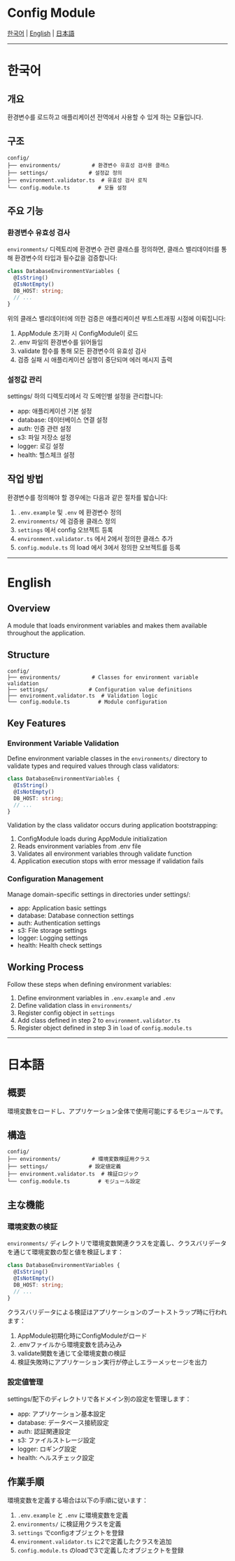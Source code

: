# Config Module

[한국어](#한국어) | [English](#english) | [日本語](#日本語)

---

# 한국어

## 개요

환경변수를 로드하고 애플리케이션 전역에서 사용할 수 있게 하는 모듈입니다.

## 구조

```
config/
├── environments/          # 환경변수 유효성 검사용 클래스
├── settings/             # 설정값 정의
├── environment.validator.ts  # 유효성 검사 로직
└── config.module.ts         # 모듈 설정
```

## 주요 기능

### 환경변수 유효성 검사

`environments/` 디렉토리에 환경변수 관련 클래스를 정의하면, 클래스 밸리데이터를 통해 환경변수의 타입과 필수값을 검증합니다:

```typescript
class DatabaseEnvironmentVariables {
  @IsString()
  @IsNotEmpty()
  DB_HOST: string;
  // ...
}
```

위의 클래스 밸리데이터에 의한 검증은 애플리케이션 부트스트래핑 시점에 이뤄집니다:

1. AppModule 초기화 시 ConfigModule이 로드
2. .env 파일의 환경변수를 읽어들임
3. validate 함수를 통해 모든 환경변수의 유효성 검사
4. 검증 실패 시 애플리케이션 실행이 중단되며 에러 메시지 출력

### 설정값 관리

settings/ 하의 디렉토리에서 각 도메인별 설정을 관리합니다:

- app: 애플리케이션 기본 설정
- database: 데이터베이스 연결 설정
- auth: 인증 관련 설정
- s3: 파일 저장소 설정
- logger: 로깅 설정
- health: 헬스체크 설정

## 작업 방법

환경변수를 정의해야 할 경우에는 다음과 같은 절차를 밟습니다:

1. `.env.example` 및 `.env` 에 환경변수 정의
2. `environments/` 에 검증용 클래스 정의
3. `settings` 에서 config 오브젝트 등록
4. `environment.validator.ts` 에서 2에서 정의한 클래스 추가
5. `config.module.ts` 의 load 에서 3에서 정의한 오브젝트를 등록

---

# English

## Overview

A module that loads environment variables and makes them available throughout the application.

## Structure

```
config/
├── environments/          # Classes for environment variable validation
├── settings/             # Configuration value definitions
├── environment.validator.ts  # Validation logic
└── config.module.ts         # Module configuration
```

## Key Features

### Environment Variable Validation

Define environment variable classes in the `environments/` directory to validate types and required values through class validators:

```typescript
class DatabaseEnvironmentVariables {
  @IsString()
  @IsNotEmpty()
  DB_HOST: string;
  // ...
}
```

Validation by the class validator occurs during application bootstrapping:

1. ConfigModule loads during AppModule initialization
2. Reads environment variables from .env file
3. Validates all environment variables through validate function
4. Application execution stops with error message if validation fails

### Configuration Management

Manage domain-specific settings in directories under settings/:

- app: Application basic settings
- database: Database connection settings
- auth: Authentication settings
- s3: File storage settings
- logger: Logging settings
- health: Health check settings

## Working Process

Follow these steps when defining environment variables:

1. Define environment variables in `.env.example` and `.env`
2. Define validation class in `environments/`
3. Register config object in `settings`
4. Add class defined in step 2 to `environment.validator.ts`
5. Register object defined in step 3 in `load` of `config.module.ts`

---

# 日本語

## 概要

環境変数をロードし、アプリケーション全体で使用可能にするモジュールです。

## 構造

```
config/
├── environments/          # 環境変数検証用クラス
├── settings/             # 設定値定義
├── environment.validator.ts  # 検証ロジック
└── config.module.ts         # モジュール設定
```

## 主な機能

### 環境変数の検証

`environments/` ディレクトリで環境変数関連クラスを定義し、クラスバリデータを通じて環境変数の型と値を検証します：

```typescript
class DatabaseEnvironmentVariables {
  @IsString()
  @IsNotEmpty()
  DB_HOST: string;
  // ...
}
```

クラスバリデータによる検証はアプリケーションのブートストラップ時に行われます：

1. AppModule初期化時にConfigModuleがロード
2. .envファイルから環境変数を読み込み
3. validate関数を通じて全環境変数の検証
4. 検証失敗時にアプリケーション実行が停止しエラーメッセージを出力

### 設定値管理

settings/配下のディレクトリで各ドメイン別の設定を管理します：

- app: アプリケーション基本設定
- database: データベース接続設定
- auth: 認証関連設定
- s3: ファイルストレージ設定
- logger: ロギング設定
- health: ヘルスチェック設定

## 作業手順

環境変数を定義する場合は以下の手順に従います：

1. `.env.example` と `.env` に環境変数を定義
2. `environments/` に検証用クラスを定義
3. `settings` でconfigオブジェクトを登録
4. `environment.validator.ts` に2で定義したクラスを追加
5. `config.module.ts` のloadで3で定義したオブジェクトを登録
